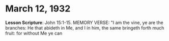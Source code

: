 # March 12, 1932

**Lesson Scripture**: John 15:1-15. MEMORY VERSE: "I am the vine, ye are the branches: He that abideth in Me, and I in him, the same bringeth forth much fruit: for without Me ye can

